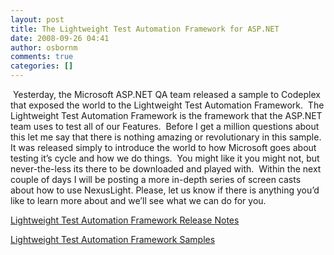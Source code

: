 ```yaml
---
layout: post
title: The Lightweight Test Automation Framework for ASP.NET
date: 2008-09-26 04:41
author: osbornm
comments: true
categories: []
---
```

<p> Yesterday, the Microsoft ASP.NET QA team released a sample to Codeplex that exposed the world to the Lightweight Test Automation Framework.  The Lightweight Test Automation Framework is the framework that the ASP.NET team uses to test all of our Features.  Before I get a million questions about this let me say that there is nothing amazing or revolutionary in this sample.  It was released simply to introduce the world to how Microsoft goes about testing it’s cycle and how we do things.  You might like it you might not, but never-the-less its there to be downloaded and played with.  Within the next couple of days I will be posting a more in-depth series of screen casts about how to use NexusLight. Please, let us know if there is anything you’d like to learn more about and we’ll see what we can do for you.</p>
<p><a href="http://www.codeplex.com/aspnet/Wiki/View.aspx?title=NexusLight%20Release%20Notes&amp;referringTitle=ASP.NET%20QA">Lightweight Test Automation Framework Release Notes</a></p>
<p><a href="http://www.codeplex.com/aspnet/Release/ProjectReleases.aspx?ReleaseId=17608">Lightweight Test Automation Framework Samples</a></p>
